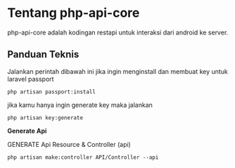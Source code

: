 # Tentang php-api-core
php-api-core adalah kodingan restapi untuk interaksi dari android ke server.

 
## Panduan Teknis


Jalankan perintah dibawah ini jika ingin menginstall dan membuat key untuk laravel passport

`
php artisan passport:install
`

jika kamu hanya ingin generate key maka jalankan

`
php artisan key:generate
` 
 
**Generate Api**

GENERATE Api Resource & Controller (api)

`
php artisan make:controller API/Controller --api
`
 